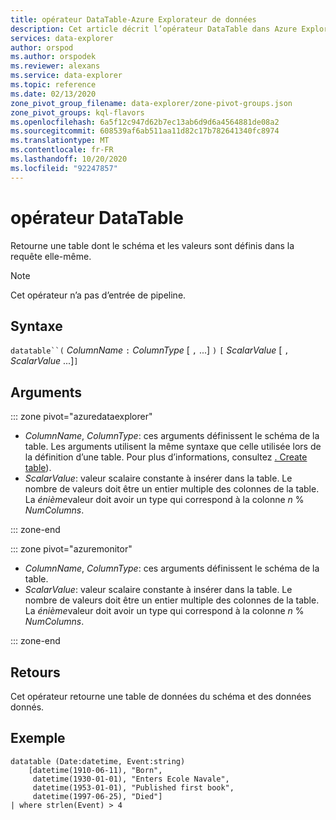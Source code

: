 ```yaml
---
title: opérateur DataTable-Azure Explorateur de données
description: Cet article décrit l’opérateur DataTable dans Azure Explorateur de données.
services: data-explorer
author: orspod
ms.author: orspodek
ms.reviewer: alexans
ms.service: data-explorer
ms.topic: reference
ms.date: 02/13/2020
zone_pivot_group_filename: data-explorer/zone-pivot-groups.json
zone_pivot_groups: kql-flavors
ms.openlocfilehash: 6a5f12c947d62b7ec13ab6d9d6a4564881de08a2
ms.sourcegitcommit: 608539af6ab511aa11d82c17b782641340fc8974
ms.translationtype: MT
ms.contentlocale: fr-FR
ms.lasthandoff: 10/20/2020
ms.locfileid: "92247857"
---
```

# <a name="datatable-operator"></a>opérateur DataTable

Retourne une table dont le schéma et les valeurs sont définis dans la requête elle-même.

> [!NOTE]
> Cet opérateur n’a pas d’entrée de pipeline.

## <a name="syntax"></a>Syntaxe

`datatable``(` *ColumnName* `:` *ColumnType* [ `,` ...] `)` `[` *ScalarValue* [ `,` *ScalarValue* ...]`]`

## <a name="arguments"></a>Arguments

::: zone pivot="azuredataexplorer"

* *ColumnName*, *ColumnType*: ces arguments définissent le schéma de la table. Les arguments utilisent la même syntaxe que celle utilisée lors de la définition d’une table.
  Pour plus d’informations, consultez [. Create table](../management/create-table-command.md)).
* *ScalarValue*: valeur scalaire constante à insérer dans la table. Le nombre de valeurs doit être un entier multiple des colonnes de la table. La *énième*valeur doit avoir un type qui correspond à la colonne *n*  %  *NumColumns*.

::: zone-end

::: zone pivot="azuremonitor"

* *ColumnName*, *ColumnType*: ces arguments définissent le schéma de la table.
* *ScalarValue*: valeur scalaire constante à insérer dans la table. Le nombre de valeurs doit être un entier multiple des colonnes de la table. La *énième*valeur doit avoir un type qui correspond à la colonne *n*  %  *NumColumns*.

::: zone-end

## <a name="returns"></a>Retours

Cet opérateur retourne une table de données du schéma et des données donnés.

## <a name="example"></a>Exemple

```kusto
datatable (Date:datetime, Event:string)
    [datetime(1910-06-11), "Born",
     datetime(1930-01-01), "Enters Ecole Navale",
     datetime(1953-01-01), "Published first book",
     datetime(1997-06-25), "Died"]
| where strlen(Event) > 4
```
